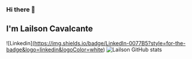 ### Hi there 👋
## I'm Lailson Cavalcante
![Linkedin]<a href="https://www.linkedin.com/in/lailson-cavalcante-7448a2203/">(https://img.shields.io/badge/LinkedIn-0077B5?style=for-the-badge&logo=linkedin&logoColor=white)</a>
![Lailson GitHub stats](https://github-readme-stats.vercel.app/api?username=LailsonGabriel&theme=midnight-purple&show_icons=true)


<!--
**LailsonGabriel/LailsonGabriel** is a ✨ _special_ ✨ repository because its `README.md` (this file) appears on your GitHub profile.

Here are some ideas to get you started:

- 🔭 I’m currently working on ...
- 🌱 I’m currently learning ...
- 👯 I’m looking to collaborate on ...
- 🤔 I’m looking for help with ...
- 💬 Ask me about ...
- 📫 How to reach me: ...
- 😄 Pronouns: ...
- ⚡ Fun fact: ...
-->
